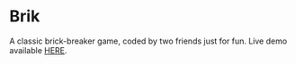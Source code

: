 # Brik

A classic brick-breaker game, coded by two friends just for fun. Live demo available [HERE][1].

[1]: http://mebeim.github.io/brik
